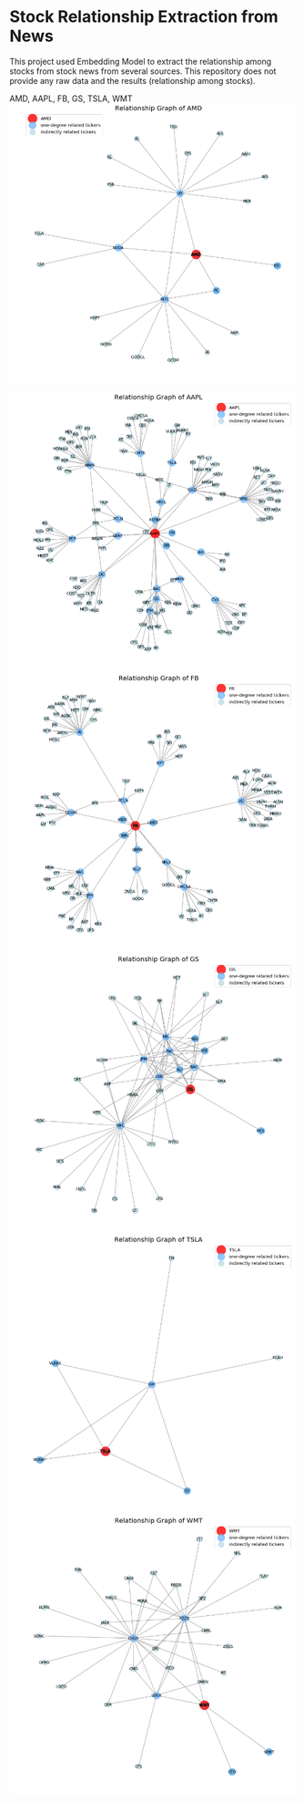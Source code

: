 # Stock Relationship Extraction from News

This project used Embedding Model to extract the relationship among stocks from stock news from several sources. This repository does not provide any raw data and the results (relationship among stocks).


AMD, AAPL, FB, GS, TSLA, WMT
<img src="result/AMD.png" />

<img src="result/AAPL.png" />

<img src="result/FB.png" />

<img src="result/GS.png" />
<img src="result/TSLA.png" />
<img src="result/WMT.png" />
